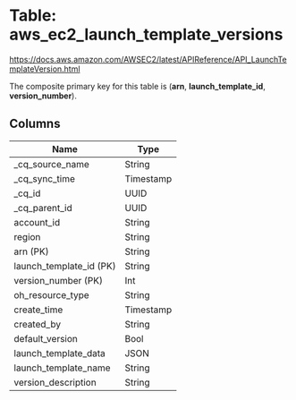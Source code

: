 # Table: aws_ec2_launch_template_versions

https://docs.aws.amazon.com/AWSEC2/latest/APIReference/API_LaunchTemplateVersion.html

The composite primary key for this table is (**arn**, **launch_template_id**, **version_number**).



## Columns
| Name          | Type          |
| ------------- | ------------- |
|_cq_source_name|String|
|_cq_sync_time|Timestamp|
|_cq_id|UUID|
|_cq_parent_id|UUID|
|account_id|String|
|region|String|
|arn (PK)|String|
|launch_template_id (PK)|String|
|version_number (PK)|Int|
|oh_resource_type|String|
|create_time|Timestamp|
|created_by|String|
|default_version|Bool|
|launch_template_data|JSON|
|launch_template_name|String|
|version_description|String|